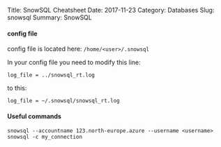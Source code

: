 Title: SnowSQL Cheatsheet
Date: 2017-11-23
Category: Databases
Slug: snowsql
Summary: SnowSQL 


#### config file

config file is located here: `/home/<user>/.snowsql`

In your config file you need to modify this line:

`log_file = ../snowsql_rt.log`

to this:

`log_file = ~/.snowsql/snowsql_rt.log`


#### Useful commands

```
snowsql --accountname 123.north-europe.azure --username <username>
snowsql -c my_connection


```
